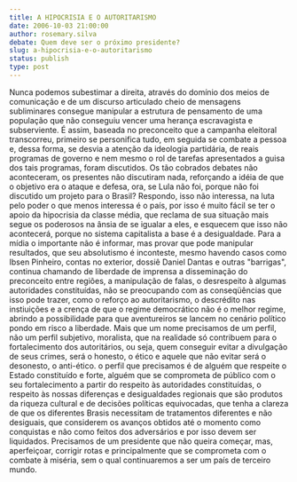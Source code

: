 ```yaml
---
title: A HIPOCRISIA E O AUTORITARISMO
date: 2006-10-03 21:00:00
author: rosemary.silva
debate: Quem deve ser o próximo presidente?
slug: a-hipocrisia-e-o-autoritarismo
status: publish 
type: post
---
```


Nunca podemos subestimar a direita, através do domínio dos meios de comunicação e de um discurso articulado cheio de mensagens subliminares consegue manipular a estrutura de pensamento de uma população que não conseguiu vencer uma herança escravagista e subserviente. É assim, baseada no preconceito que a campanha eleitoral transcorreu, primeiro se personifica tudo, em seguida se combate a pessoa e, dessa forma, se desvia a atenção da ideologia partidária, de reais programas de governo e nem mesmo o rol de tarefas apresentados a guisa dos tais programas, foram discutidos. Os tão cobrados debates não aconteceram, os presentes não discutiram nada, reforçando a idéia de que o objetivo era o ataque e defesa, ora, se Lula não foi, porque não foi discutido um projeto para o Brasil? Respondo, isso não interessa, na luta pelo poder o que menos interessa é o país, por isso é muito fácil se ter o apoio da hipocrisia da classe média, que reclama de sua situação mais segue os poderosos na ânsia de se igualar a eles, e esquecem que isso não acontecerá, porque no sistema capitalista a base é a desigualdade. Para a mídia o importante não é informar, mas provar que pode manipular resultados, que seu absolutismo é inconteste, mesmo havendo casos como Ibsen Pinheiro, contas no exterior, dossiê Daniel Dantas e outras "barrigas", continua chamando de liberdade de imprensa a disseminação do preconceito entre regiões, a manipulação de falas, o desrespeito à algumas autoridades constituídas, não se preocupando com as conseqüências que isso pode trazer, como o reforço ao autoritarismo, o descrédito nas instiuições e a crença de que o regime democrático não é o melhor regime, abrindo a possibilidade para que aventureiros se lancem no cenário político pondo em risco a liberdade. Mais que um nome precisamos de um perfil, não um perfil subjetivo, moralista, que na realidade só contribuem para o fortalecimento dos autoritários, ou seja, quem conseguir evitar a divulgação de seus crimes, será o honesto, o ético e aquele que não evitar será o desonesto, o anti-ético. o perfil que precisamos é de alguém que respeite o Estado constituído e forte, alguém que se comprometa de público com o seu fortalecimento a partir do respeito às autoridades constituídas, o respeito às nossas diferenças e desigualdades regionais que são produtos da riqueza cultural e de decisões políticas equivocadas, que tenha a clareza de que os diferentes Brasis necessitam de tratamentos diferentes e não desiguais, que considerem os avanços obtidos até o momento como conquistas e não como feitos dos adversários e por isso devem ser liquidados. Precisamos de um presidente que não queira começar, mas, aperfeiçoar, corrigir rotas e principalmente que se comprometa com o combate à miséria, sem o qual continuaremos a ser um país de terceiro mundo.
